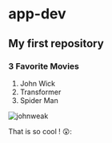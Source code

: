 # app-dev
## My first repository
### 3 Favorite Movies 
1. John Wick
2. Transformer
3. Spider Man

 ![johnweak](https://github.com/user-attachments/assets/96349c87-3efc-4e4b-9db9-ca4b2147f785)

That is so cool ! 😲:
